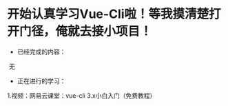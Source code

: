 # 开始认真学习Vue-Cli啦！等我摸清楚打开门径，俺就去接小项目！

- 已经完成的内容：

​    无

- 正在进行的学习：

1.视频：网易云课堂：vue-cli 3.x小白入门（免费教程）

